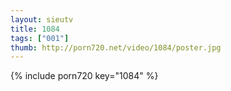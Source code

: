 ```yaml
--- 
layout: sieutv
title: 1084
tags: ["001"]
thumb: http://porn720.net/video/1084/poster.jpg
---
```

{% include porn720 key="1084" %} 
